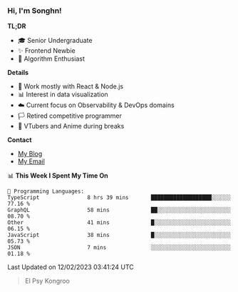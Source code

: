 ### Hi, I'm Songhn!

**TL;DR**

- 🎓 Senior Undergraduate
- ✨ Frontend Newbie
- 🎈 Algorithm Enthusiast

**Details**

- 🎯 Work mostly with React & Node.js
- 📊 Interest in data visualization
- ☁️ Current focus on Observability & DevOps domains
- 🏳️ Retired competitive programmer
- 🍵 VTubers and Anime during breaks

**Contact**
- [My Blog](https://blog.songhn.com)
- [My Email](mailto:nana7mi@duck.com)

<!--START_SECTION:waka-->
📊 **This Week I Spent My Time On** 

```text
💬 Programming Languages: 
TypeScript               8 hrs 39 mins       ███████████████████░░░░░░   77.16 % 
GraphQL                  58 mins             ██░░░░░░░░░░░░░░░░░░░░░░░   08.70 % 
Other                    41 mins             █░░░░░░░░░░░░░░░░░░░░░░░░   06.15 % 
JavaScript               38 mins             █░░░░░░░░░░░░░░░░░░░░░░░░   05.73 % 
JSON                     7 mins              ░░░░░░░░░░░░░░░░░░░░░░░░░   01.18 % 

```


 Last Updated on 12/02/2023 03:41:24 UTC
<!--END_SECTION:waka-->

> El Psy Kongroo
